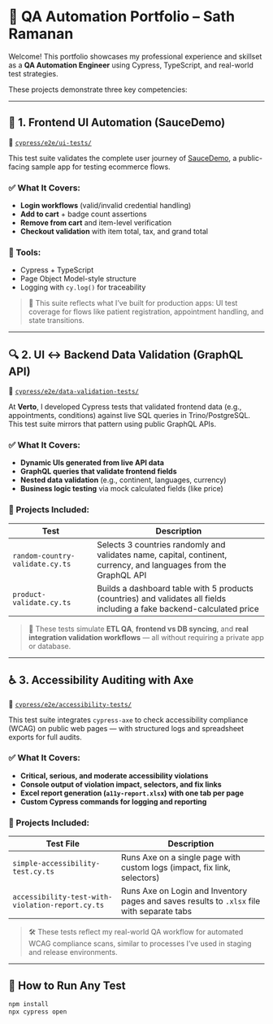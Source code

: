 # 🎯 QA Automation Portfolio – Sath Ramanan

Welcome! This portfolio showcases my professional experience and skillset as a **QA Automation Engineer** using Cypress, TypeScript, and real-world test strategies.

These projects demonstrate three key competencies:

---

## 🧪 1. Frontend UI Automation (SauceDemo)

📁 [`cypress/e2e/ui-tests/`](./cypress/e2e/simple-ui-tests)

This test suite validates the complete user journey of [SauceDemo](https://www.saucedemo.com), a public-facing sample app for testing ecommerce flows.

### ✅ What It Covers:
- **Login workflows** (valid/invalid credential handling)
- **Add to cart** + badge count assertions
- **Remove from cart** and item-level verification
- **Checkout validation** with item total, tax, and grand total

### 🔧 Tools:
- Cypress + TypeScript
- Page Object Model-style structure
- Logging with `cy.log()` for traceability

> 💼 This suite reflects what I’ve built for production apps: UI test coverage for flows like patient registration, appointment handling, and state transitions.

---

## 🔍 2. UI ↔ Backend Data Validation (GraphQL API)

📁 [`cypress/e2e/data-validation-tests/`](./cypress/e2e/data-validation-tests)

At **Verto**, I developed Cypress tests that validated frontend data (e.g., appointments, conditions) against live SQL queries in Trino/PostgreSQL. This test suite mirrors that pattern using public GraphQL APIs.

### ✅ What It Covers:
- **Dynamic UIs generated from live API data**
- **GraphQL queries that validate frontend fields**
- **Nested data validation** (e.g., continent, languages, currency)
- **Business logic testing** via mock calculated fields (like price)

### 📄 Projects Included:
| Test | Description |
|------|-------------|
| `random-country-validate.cy.ts` | Selects 3 countries randomly and validates name, capital, continent, currency, and languages from the GraphQL API |
| `product-validate.cy.ts` | Builds a dashboard table with 5 products (countries) and validates all fields including a fake backend-calculated price |

> 🧠 These tests simulate **ETL QA**, **frontend vs DB syncing**, and **real integration validation workflows** — all without requiring a private app or database.

---

## ♿️ 3. Accessibility Auditing with Axe

📁 [`cypress/e2e/accessibility-tests/`](./cypress/e2e/accessibility-tests)

This test suite integrates `cypress-axe` to check accessibility compliance (WCAG) on public web pages — with structured logs and spreadsheet exports for full audits.

### ✅ What It Covers:
- **Critical, serious, and moderate accessibility violations**
- **Console output of violation impact, selectors, and fix links**
- **Excel report generation (`a11y-report.xlsx`) with one tab per page**
- **Custom Cypress commands for logging and reporting**

### 📄 Projects Included:
| Test File | Description |
|-----------|-------------|
| `simple-accessibility-test.cy.ts` | Runs Axe on a single page with custom logs (impact, fix link, selectors) |
| `accessibility-test-with-violation-report.cy.ts` | Runs Axe on Login and Inventory pages and saves results to `.xlsx` file with separate tabs |

> 🛠 These tests reflect my real-world QA workflow for automated WCAG compliance scans, similar to processes I’ve used in staging and release environments.

---

## 🧰 How to Run Any Test

```bash
npm install
npx cypress open

